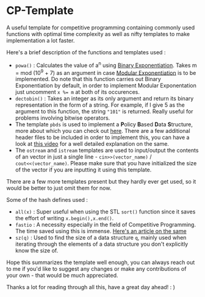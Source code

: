 # CP-Template
A useful template for competitive programming containing commonly used functions with optimal time complexity as well as nifty templates to make implementation a lot faster.

Here's a brief description of the functions and templates used :

- ```powa()``` : Calculates the value of a<sup>n</sup> using [Binary Exponentiation](https://cp-algorithms.com/algebra/binary-exp.html). Takes m = mod (10<sup>9</sup> + 7) as an argument in case [Modular Exponentiation](https://www.geeksforgeeks.org/modular-exponentiation-power-in-modular-arithmetic/) is to be implemented. Do note that this function carries out Binary Exponentiation by default, in order to implement Modular Exponentation just uncomment ```x %= m``` at both of its occurences.
- ```dectobin()``` : Takes an integer as its only argument and return its binary representation in the form of a string. For example, if I give 5 as the argument to this function, the string ```"101"``` is returned. Really useful for problems involving bitwise operators.
- The template ```pbds``` is used to implement a **P**olicy **B**ased **D**ata **S**tructure, more about which you can check out [here](https://www.geeksforgeeks.org/policy-based-data-structures-g/). There are a few additional header files to be included in order to implement this, you can have a look at [this video](https://youtu.be/IWyIwLFucU4) for a well detailed explanation on the same. 
- The ```ostream``` and ```istream``` templates are used to input/output the contents of an vector in just a single line - ```cin>>(vector_name)``` / ```cout<<(vector_name)```. Please make sure that you have initialized the size of the vector if you are inputting it using this template. 

There are a few more templates present but they hardly ever get used, so it would be better to just omit them for now. 

Some of the hash defines used :
- ```all(x)``` : Super useful when using the STL ```sort()``` function since it saves the effort of writing ```x.begin(),x.end()```.
- ```fastio``` : A necessity especially in the field of Competitive Programming. The time saved using this is immense. [Here's an article on the same](https://www.geeksforgeeks.org/fast-io-for-competitive-programming/)
- ```sz(q)``` : Used to find the size of a data structure ```q```, mainly used when iterating through the elements of a data structure you don't explicitly know the size of.

Hope this summarizes the template well enough, you can always reach out to me if you'd like to suggest any changes or make any contributions of your own - that would be much appreciated. 

Thanks a lot for reading through all this, have a great day ahead! : )
